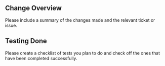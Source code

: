 ## Change Overview

Please include a summary of the changes made and the relevant ticket or issue.

## Testing Done

Please create a checklist of tests you plan to do and check off the ones that have been completed successfully.
